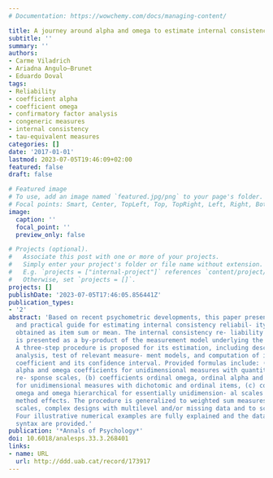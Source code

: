 ```yaml
---
# Documentation: https://wowchemy.com/docs/managing-content/

title: A journey around alpha and omega to estimate internal consistency reliability.
subtitle: ''
summary: ''
authors:
- Carme Viladrich
- Ariadna Angulo—Brunet
- Eduardo Doval
tags:
- Reliability
- coefficient alpha
- coefficient omega
- confirmatory factor analysis
- congeneric measures
- internal consistency
- tau-equivalent measures
categories: []
date: '2017-01-01'
lastmod: 2023-07-05T19:46:09+02:00
featured: false
draft: false

# Featured image
# To use, add an image named `featured.jpg/png` to your page's folder.
# Focal points: Smart, Center, TopLeft, Top, TopRight, Left, Right, BottomLeft, Bottom, BottomRight.
image:
  caption: ''
  focal_point: ''
  preview_only: false

# Projects (optional).
#   Associate this post with one or more of your projects.
#   Simply enter your project's folder or file name without extension.
#   E.g. `projects = ["internal-project"]` references `content/project/deep-learning/index.md`.
#   Otherwise, set `projects = []`.
projects: []
publishDate: '2023-07-05T17:46:05.856441Z'
publication_types:
- '2'
abstract: 'Based on recent psychometric developments, this paper presents a conceptual
  and practical guide for estimating internal consistency reliabil- ity of measures
  obtained as item sum or mean. The internal consistency re- liability coefficient
  is presented as a by-product of the measurement model underlying the item responses.
  A three-step procedure is proposed for its estimation, including descriptive data
  analysis, test of relevant measure- ment models, and computation of internal consistency
  coefficient and its confidence interval. Provided formulas include: (a) Cronbach’s
  alpha and omega coefficients for unidimensional measures with quantitative item
  re- sponse scales, (b) coefficients ordinal omega, ordinal alpha and nonlinear reliability
  for unidimensional measures with dichotomic and ordinal items, (c) coefficients
  omega and omega hierarchical for essentially unidimension- al scales presenting
  method effects. The procedure is generalized to weighted sum measures, multidimensional
  scales, complex designs with multilevel and/or missing data and to scale development.
  Four illustrative numerical examples are fully explained and the data and the R
  syntax are provided.'
publication: '*Annals of Psychology*'
doi: 10.6018/analesps.33.3.268401
links:
- name: URL
  url: http://ddd.uab.cat/record/173917
---
```

